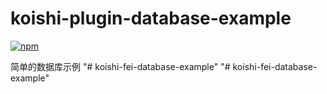 # koishi-plugin-database-example

[![npm](https://img.shields.io/npm/v/koishi-plugin-database-example?style=flat-square)](https://www.npmjs.com/package/koishi-plugin-database-example)

简单的数据库示例
"# koishi-fei-database-example" 
"# koishi-fei-database-example" 
